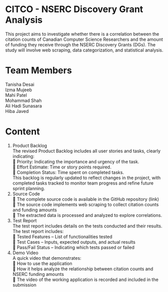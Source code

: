 <h1>CITCO - NSERC Discovery Grant Analysis</h1>
This project aims to investigate whether there is a correlation between the citation counts of Canadian Computer Science Researchers and the amount of funding they receive through the NSERC Discovery Grants (DGs). The study will involve web scraping, data categorization, and statistical analysis.
<h1>Team Members</h1>
Tanisha Desai<br/> 
Izma Mujeeb<br/> 
Mahi Patel<br/>  
Mohammad Shah<br/> 
Ali Hadi Sunasara<br/> 
Hiba Javed<br/> 

<h1>Content</h1> 

  1. Product Backlog <br/> 
The revised Product Backlog includes all user stories and tasks, clearly indicating: <br/> 
🔸 Priority: Indicating the importance and urgency of the task. <br/> 
🔸 Effort Estimate: Time or story points required. <br/> 
🔸 Completion Status: Time spent on completed tasks. <br/> 
This backlog is regularly updated to reflect changes in the project, with completed tasks tracked to monitor team progress and refine future sprint planning. <br/> 
  2. Source Code <br/> 
🔸 The complete source code is available in the GitHub repository (link) <br/> 
🔸 The source code implements web scraping to collect citation counts and funding amounts <br/> 
🔸 The extracted data is processed and analyzed to explore correlations. <br/> 
  4. Test Report <br/> 
The test report includes details on the tests conducted and their results. The test report includes: <br/> 
🔸 Tested Features – List of functionalities tested <br/> 
🔸 Test Cases – Inputs, expected outputs, and actual results <br/> 
🔸 Pass/Fail Status – Indicating which tests passed or failed <br/> 
 5. Demo Video <br/> 
A quick video that demonstrates: <br/> 
🔸 How to use the application <br/> 
🔸 How it helps analyze the relationship between citation counts and NSERC funding amounts <br/> 
🔸 The video of the working application is recorded and included in the submission <br/> 

